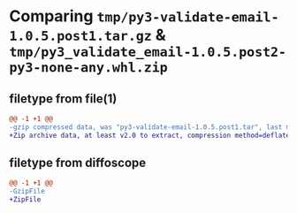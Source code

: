 # Comparing `tmp/py3-validate-email-1.0.5.post1.tar.gz` & `tmp/py3_validate_email-1.0.5.post2-py3-none-any.whl.zip`

## filetype from file(1)

```diff
@@ -1 +1 @@
-gzip compressed data, was "py3-validate-email-1.0.5.post1.tar", last modified: Mon Nov 21 16:10:19 2022, max compression
+Zip archive data, at least v2.0 to extract, compression method=deflate
```

## filetype from diffoscope

```diff
@@ -1 +1 @@
-GzipFile
+ZipFile
```

